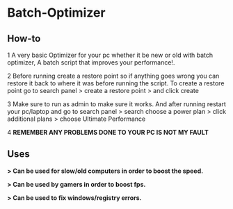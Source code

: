 # Batch-Optimizer

## How-to
1 A very basic Optimizer for  your pc whether it be new or old with batch optimizer, A batch script that improves your performance!.


2 Before running create a restore point so if anything goes wrong you can restore it back to where it was before running the script.
To create a restore point go to search panel > create a restore point > and click create


3 Make sure to run as admin to make sure it works.
And after running restart your pc/laptop and go to search panel > search choose a power plan > click additional plans > choose Ultimate Performance


4 **REMEMBER ANY PROBLEMS DONE TO YOUR PC IS NOT MY FAULT**

## Uses
**> Can be used for slow/old computers in order to boost the speed.**


**> Can be used by gamers in order to boost fps.**


**> Can be used to fix windows/registry errors.**
